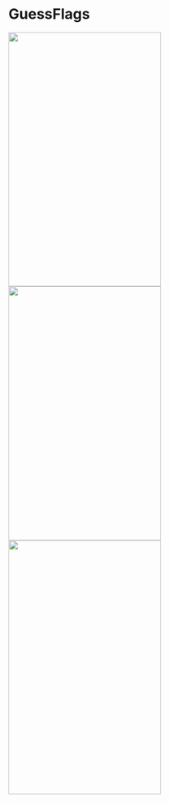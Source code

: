 # GuessFlags
<img src="https://github.com/rakhyun-kim/GuessFlags/assets/128246360/36f82deb-8d24-4395-93a6-c64a40e71899" width="300" height="500">
<img src=https://github.com/rakhyun-kim/GuessFlags/assets/128246360/dfa0df79-0fbc-4561-b62e-5b3948f8cb88)" width="300" height="500">
<img src=https://github.com/rakhyun-kim/GuessFlags/assets/128246360/5f25f36e-47a7-4e03-ba36-0d2aebc123a4)" width="300" height="500">
